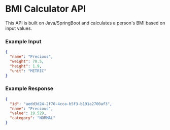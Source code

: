 # BMI Calculator API

This API is built on Java/SpringBoot and calculates a person's BMI based on input values.

### Example Input

```json
{
  "name": "Precious",
  "weight": 70.5,
  "height": 1.9,
  "unit": "METRIC"
}
```

### Example Response

```json
{
  "id": "aedd3d24-2f70-4cca-b5f3-b191a2700af3",
  "name": "Precious",
  "value": 19.529,
  "category": "NORMAL"
}
```

